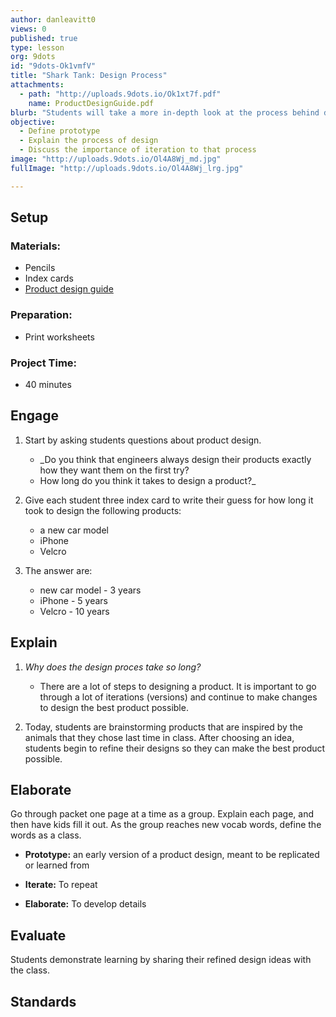 ```yaml
---
author: danleavitt0
views: 0
published: true
type: lesson
org: 9dots
id: "9dots-Ok1vmfV"
title: "Shark Tank: Design Process"
attachments: 
  - path: "http://uploads.9dots.io/Ok1xt7f.pdf"
    name: ProductDesignGuide.pdf
blurb: "Students will take a more in-depth look at the process behind designing a product. They will then apply that methodology to their products."
objective: 
  - Define prototype
  - Explain the process of design
  - Discuss the importance of iteration to that process
image: "http://uploads.9dots.io/Ol4A8Wj_md.jpg"
fullImage: "http://uploads.9dots.io/Ol4A8Wj_lrg.jpg"

---
```


## Setup

### Materials:

- Pencils
- Index cards
- [Product design guide](http://uploads.9dots.io/Ok1xt7f.pdf)

### Preparation:

- Print worksheets

### Project Time:

- 40 minutes

## Engage

1. Start by asking students questions about product design.
	- _Do you think that engineers always design their products exactly how they want them on the first try? 
    - How long do you think it takes to design a product?_

2. Give each student three index card to write their guess for how long it took to design the following products:
	- a new car model
    - iPhone
    - Velcro

3. The answer are:
	- new car model - 3 years
	- iPhone - 5 years
	- Velcro - 10 years

## Explain

1. _Why does the design proces take so long?_
	- There are a lot of steps to designing a product. It is important to go through a lot of iterations (versions) and continue to make changes to design the best product possible.

2. Today, students are brainstorming products that are inspired by the animals that they chose last time in class.  After choosing an idea, students begin to refine their designs so they can make the best product possible.

## Elaborate
Go through packet one page at a time as a group.  Explain each page, and then have kids fill it out. As the group reaches new vocab words, define the words as a class.

- **Prototype:**  an early version of a product design, meant to be replicated or learned from

- **Iterate:** To repeat

- **Elaborate:**  To develop details

## Evaluate
Students demonstrate learning by sharing their refined design ideas with the class.

## Standards
